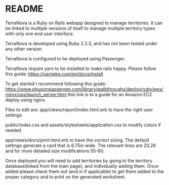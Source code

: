 # README

TerraNova is a Ruby on Rails webapp designed to manage territories. It can be linked to multiple versions of itself to manage multiple territory types with only one end user interface.

TerraNova is developed using Ruby 2.3.3, and has not been tested under any other version

TerraNova is configured to be deployed using Passenger.

TerraNova require yarn to be installed to make rails happy. Please follow this guide: https://yarnpkg.com/en/docs/install

To get started I recommend following this guide: https://www.phusionpassenger.com/library/walkthroughs/deploy/ruby/aws/nginx/oss/launch_server.html this link is to a guide for an Amazon EC2 deploy using nginx.

Files to edit are:
app/views/report/index.html.erb to have the right user settings

public/index.css and assets/stylesheets/application.css to modify colors if needed

app/views/dncs/print.html.erb to have the correct sizing. The default settings generate a card that is 6.75in wide. The relevant lines are 20,26 and for more detailed size modifications 55-60.



Once deployed you will need to add territories by going to the territory database(linked from the main page), and individually adding them. Once added please check them out (and in if applicable) to get them added to the proper category and to print on the generated worksheet.
